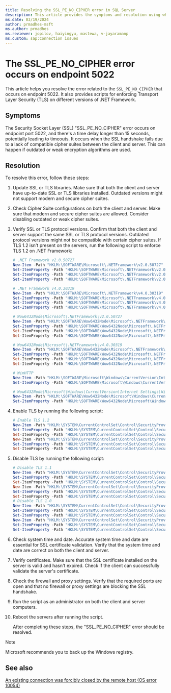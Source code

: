 ```yaml
---
title: Resolving the SSL_PE_NO_CIPHER error in SQL Server
description: This article provides the symptoms and resolution using which you will be able to resolve the SSL_PE_NO_CIPHER error in SQL Server.
ms.date: 03/19/2024
author: prmadhes-msft
ms.author: prmadhes
ms.reviewer: jopilov, haiyingyu, mastewa, v-jayaramanp
ms.custom: sap:Connection issues
---
```


# The SSL_PE_NO_CIPHER error occurs on endpoint 5022

This article helps you resolve the error related to the `SSL_PE_NO_CIPHER` that occurs on endpoint 5022. It also provides scripts for enforcing Transport Layer Security (TLS) on different versions of .NET Framework.

## Symptoms

The Security Socket Layer (SSL) "SSL_PE_NO_CIPHER" error occurs on endpoint port 5022, and there's a time delay longer than 15 seconds, potentially leading to timeouts. It occurs when the SSL handshake fails due to a lack of compatible cipher suites between the client and server. This can happen if outdated or weak encryption algorithms are used.

## Resolution

To resolve this error, follow these steps:

1. Update SSL or TLS libraries.
   Make sure that both the client and server have up-to-date SSL or TLS libraries installed. Outdated versions might not support modern and secure cipher suites.

1. Check Cipher Suite configurations on both the client and server.
   Make sure that modern and secure cipher suites are allowed. Consider disabling outdated or weak cipher suites.

1. Verify SSL or TLS protocol versions.
   Confirm that both the client and server support the same SSL or TLS protocol versions. Outdated protocol versions might not be compatible with certain cipher suites. If TLS 1.2 isn't present on the servers, run the following script to enforce TLS 1.2 on .NET Framework:

    ```powershell
    # .NET Framework v2.0.50727 
    New-Item -Path "HKLM:\SOFTWARE\Microsoft\.NETFramework\v2.0.50727" -Force | Out-Null 
    Set-ItemProperty -Path "HKLM:\SOFTWARE\Microsoft\.NETFramework\v2.0.50727" -Name "AspNetEnforceViewStateMac" -Value 1 
    Set-ItemProperty -Path "HKLM:\SOFTWARE\Microsoft\.NETFramework\v2.0.50727" -Name "SystemDefaultTlsVersions" -Value 1 
    Set-ItemProperty -Path "HKLM:\SOFTWARE\Microsoft\.NETFramework\v2.0.50727" -Name "SchUseStrongCrypto" -Value 1
    ```

    ```powershell
    # .NET Framework v4.0.30319 
    New-Item -Path "HKLM:\SOFTWARE\Microsoft\.NETFramework\v4.0.30319" -Force | Out-Null 
    Set-ItemProperty -Path "HKLM:\SOFTWARE\Microsoft\.NETFramework\v4.0.30319" -Name "AspNetEnforceViewStateMac" -Value 1 
    Set-ItemProperty -Path "HKLM:\SOFTWARE\Microsoft\.NETFramework\v4.0.30319" -Name "SystemDefaultTlsVersions" -Value 1 
    Set-ItemProperty -Path "HKLM:\SOFTWARE\Microsoft\.NETFramework\v4.0.30319" -Name "SchUseStrongCrypto" -Value 1
    ```

    ```powershell
    # Wow6432Node\Microsoft\.NETFramework\v2.0.50727 
    New-Item -Path "HKLM:\SOFTWARE\Wow6432Node\Microsoft\.NETFramework\v2.0.50727" -Force | Out-Null
    Set-ItemProperty -Path "HKLM:\SOFTWARE\Wow6432Node\Microsoft\.NETFramework\v2.0.50727" -Name "AspNetEnforceViewStateMac" -Value 1
    Set-ItemProperty -Path "HKLM:\SOFTWARE\Wow6432Node\Microsoft\.NETFramework\v2.0.50727" -Name "SystemDefaultTlsVersions" -Value 1
    Set-ItemProperty -Path "HKLM:\SOFTWARE\Wow6432Node\Microsoft\.NETFramework\v2.0.50727" -Name "SchUseStrongCrypto" -Value 1
   ```

   ```powershell
   # Wow6432Node\Microsoft\.NETFramework\v4.0.30319 
   New-Item -Path "HKLM:\SOFTWARE\Wow6432Node\Microsoft\.NETFramework\v4.0.30319" -Force | Out-Null
   Set-ItemProperty -Path "HKLM:\SOFTWARE\Wow6432Node\Microsoft\.NETFramework\v4.0.30319" -Name "AspNetEnforceViewStateMac" -Value 1
   Set-ItemProperty -Path "HKLM:\SOFTWARE\Wow6432Node\Microsoft\.NETFramework\v4.0.30319" -Name "SystemDefaultTlsVersions" -Value 1
   Set-ItemProperty -Path "HKLM:\SOFTWARE\Wow6432Node\Microsoft\.NETFramework\v4.0.30319" -Name "SchUseStrongCrypto" -Value 1
   ```

   ```powershell
   # WinHTTP
   New-Item -Path "HKLM:\SOFTWARE\Microsoft\Windows\CurrentVersion\Internet Settings\WinHttp" -Force | Out-Null
   Set-ItemProperty -Path "HKLM:\SOFTWARE\Microsoft\Windows\CurrentVersion\Internet Settings\WinHttp" -Name "DefaultSecureProtocols" -Value 0x00000800
   ```

   ```powershell
   # Wow6432Node\Microsoft\Windows\CurrentVersion\Internet Settings\WinHttp 
   New-Item -Path "HKLM:\SOFTWARE\Wow6432Node\Microsoft\Windows\CurrentVersion\Internet  Settings\WinHttp" -Force | Out-Null
   Set-ItemProperty -Path "HKLM:\SOFTWARE\Wow6432Node\Microsoft\Windows\CurrentVersion\Internet Settings\WinHttp" -Name "DefaultSecureProtocols" -Value 0x00000800
   ```

1. Enable TLS by running the following script:

     ```powershell
    # Enable TLS 1.2
    New-Item -Path "HKLM:\SYSTEM\CurrentControlSet\Control\SecurityProviders\SCHANNEL\Protocols\TLS 1.2\Client" -Force | Out-Null
    Set-ItemProperty -Path "HKLM:\SYSTEM\CurrentControlSet\Control\SecurityProviders\SCHANNEL\Protocols\TLS 1.2\Client" -Name "DisabledByDefault" -Value 0
    Set-ItemProperty -Path "HKLM:\SYSTEM\CurrentControlSet\Control\SecurityProviders\SCHANNEL\Protocols\TLS 1.2\Client" -Name "Enabled" -Value 1
    New-Item -Path "HKLM:\SYSTEM\CurrentControlSet\Control\SecurityProviders\SCHANNEL\Protocols\TLS 1.2\Server" -Force | Out-Null
    Set-ItemProperty -Path "HKLM:\SYSTEM\CurrentControlSet\Control\SecurityProviders\SCHANNEL\Protocols\TLS 1.2\Server" -Name "DisabledByDefault" -Value 0
    Set-ItemProperty -Path "HKLM:\SYSTEM\CurrentControlSet\Control\SecurityProviders\SCHANNEL\Protocols\TLS 1.2\Server" -Name "Enabled" -Value 1
    ```

1. Disable TLS by running the following script:

    ```powershell
    # Disable TLS 1.1 
    New-Item -Path "HKLM:\SYSTEM\CurrentControlSet\Control\SecurityProviders\SCHANNEL\Protocols\TLS 1.1\Client" -Force | Out-Null
    Set-ItemProperty -Path "HKLM:\SYSTEM\CurrentControlSet\Control\SecurityProviders\SCHANNEL\Protocols\TLS 1.1\Client" -Name "DisabledByDefault" -Value 1
    Set-ItemProperty -Path "HKLM:\SYSTEM\CurrentControlSet\Control\SecurityProviders\SCHANNEL\Protocols\TLS 1.1\Client" -Name "Enabled" -Value 0
    New-Item -Path "HKLM:\SYSTEM\CurrentControlSet\Control\SecurityProviders\SCHANNEL\Protocols\TLS 1.1\Server" -Force | Out-Null
    Set-ItemProperty -Path "HKLM:\SYSTEM\CurrentControlSet\Control\SecurityProviders\SCHANNEL\Protocols\TLS 1.1\Server" -Name "DisabledByDefault" -Value 1
    Set-ItemProperty -Path "HKLM:\SYSTEM\CurrentControlSet\Control\SecurityProviders\SCHANNEL\Protocols\TLS 1.1\Server" -Name "Enabled" -Value 0
    # Disable TLS 1.0 
    New-Item -Path "HKLM:\SYSTEM\CurrentControlSet\Control\SecurityProviders\SCHANNEL\Protocols\TLS 1.0\Client" -Force | Out-Null 
    Set-ItemProperty -Path "HKLM:\SYSTEM\CurrentControlSet\Control\SecurityProviders\SCHANNEL\Protocols\TLS 1.0\Client" -Name "DisabledByDefault" -Value 1 
    Set-ItemProperty -Path "HKLM:\SYSTEM\CurrentControlSet\Control\SecurityProviders\SCHANNEL\Protocols\TLS 1.0\Client" -Name "Enabled" -Value 0 
    New-Item -Path "HKLM:\SYSTEM\CurrentControlSet\Control\SecurityProviders\SCHANNEL\Protocols\TLS 1.0\Server" -Force | Out-Null 
    Set-ItemProperty -Path "HKLM:\SYSTEM\CurrentControlSet\Control\SecurityProviders\SCHANNEL\Protocols\TLS 1.0\Server" -Name "DisabledByDefault" -Va. ue 1 
    Set-ItemProperty -Path "HKLM:\SYSTEM\CurrentControlSet\Control\SecurityProviders\SCHANNEL\Protocols\TLS 1.0\Server" -Name "Enabled" -Value 0
    ```

1. Check system time and date.
   Accurate system time and date are essential for SSL certificate validation. Verify that the system time and date are correct on both the client and server.

1. Verify certificates.
   Make sure that the SSL certificate installed on the server is valid and hasn't expired. Check if the client can successfully validate the server's certificate.

1. Check the firewall and proxy settings.
   Verify that the required ports are open and that no firewall or proxy settings are blocking the SSL handshake.  

1. Run the script as an administrator on both the client and server computers.  

1. Reboot the servers after running the script.

   After completing these steps, the "SSL_PE_NO_CIPHER" error should be resolved.

> [!NOTE]
> Microsoft recommends you to back up the Windows registry.

## See also

[An existing connection was forcibly closed by the remote host (OS error 10054)](tls-exist-connection-closed.md)
